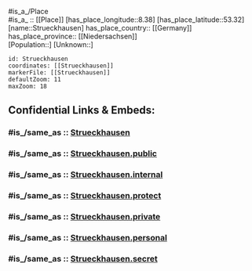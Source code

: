 ﻿---
confidential: public
isDeleted: false
location:
- 53.32
- 8.38
mapmarker: city
mapzoom:
- 7
- 12
SpocWebEntityId: 34630
tags:
- geo/City
type: City
---

#is_a_/Place  
#is_a_ :: [[Place]] 
[has_place_longitude::8.38] 
[has_place_latitude::53.32] 
[name::Strueckhausen] 
has_place_country:: [[Germany]]  
has_place_province:: [[Niedersachsen]]  
[Population::] 
[Unknown::] 


```leaflet
id: Strueckhausen
coordinates: [[Strueckhausen]] 
markerFile: [[Strueckhausen]] 
defaultZoom: 11 
maxZoom: 18
```


## Confidential Links & Embeds: 

### #is_/same_as :: [Strueckhausen](/_Standards/Earth/Continent/Europe/Europe~Central/Germany/Germany~West/Niedersachsen/counties~Niedersachsen/Wesermarsch/cities~Wesermarsch/Ovelgönne/boroughs~Ovelgönne/Strueckhausen.md) 

### #is_/same_as :: [Strueckhausen.public](/_public/Earth/Continent/Europe/Europe~Central/Germany/Germany~West/Niedersachsen/counties~Niedersachsen/Wesermarsch/cities~Wesermarsch/Ovelgönne/boroughs~Ovelgönne/Strueckhausen.public.md) 

### #is_/same_as :: [Strueckhausen.internal](/_internal/Earth/Continent/Europe/Europe~Central/Germany/Germany~West/Niedersachsen/counties~Niedersachsen/Wesermarsch/cities~Wesermarsch/Ovelgönne/boroughs~Ovelgönne/Strueckhausen.internal.md) 

### #is_/same_as :: [Strueckhausen.protect](/_protect/Earth/Continent/Europe/Europe~Central/Germany/Germany~West/Niedersachsen/counties~Niedersachsen/Wesermarsch/cities~Wesermarsch/Ovelgönne/boroughs~Ovelgönne/Strueckhausen.protect.md) 

### #is_/same_as :: [Strueckhausen.private](/_private/Earth/Continent/Europe/Europe~Central/Germany/Germany~West/Niedersachsen/counties~Niedersachsen/Wesermarsch/cities~Wesermarsch/Ovelgönne/boroughs~Ovelgönne/Strueckhausen.private.md) 

### #is_/same_as :: [Strueckhausen.personal](/_personal/Earth/Continent/Europe/Europe~Central/Germany/Germany~West/Niedersachsen/counties~Niedersachsen/Wesermarsch/cities~Wesermarsch/Ovelgönne/boroughs~Ovelgönne/Strueckhausen.personal.md) 

### #is_/same_as :: [Strueckhausen.secret](/_secret/Earth/Continent/Europe/Europe~Central/Germany/Germany~West/Niedersachsen/counties~Niedersachsen/Wesermarsch/cities~Wesermarsch/Ovelgönne/boroughs~Ovelgönne/Strueckhausen.secret.md)

